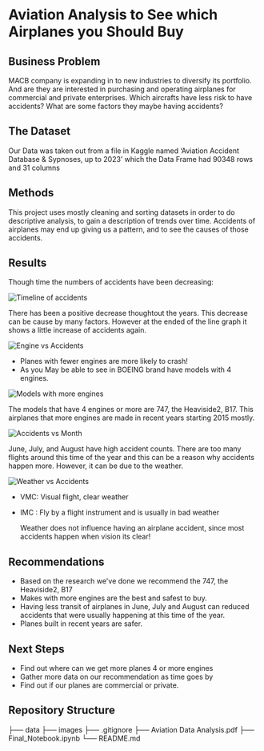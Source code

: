 # Aviation Analysis to See which Airplanes you Should Buy

## Business Problem

MACB  company is expanding in to new industries to diversify its portfolio. And are they are interested in purchasing and operating airplanes for commercial and private enterprises.
Which aircrafts have less risk to have accidents?
What are some factors they maybe having accidents?

## The Dataset

Our Data was taken out from a file in Kaggle named ‘Aviation Accident Database & Sypnoses, up to 2023’ which the Data Frame had 90348 rows and  31 columns

## Methods

This project uses mostly cleaning and sorting datasets in order to do descriptive analysis, to gain a description of trends over time. Accidents of airplanes may end up giving us a pattern, and to see the causes of those accidents.

## Results

Though time the numbers of accidents have been decreasing:

![Timeline of accidents](Timeline_graph_Aviation.png)

There has been a positive decrease thoughtout the years. This decrease can be cause by many factors. However at the ended of the line graph 
it shows a little increase of accidents again.

![Engine vs Accidents](Engines_to_accidents.png)

 - Planes with fewer engines are more likely to crash!
 - As you May be able to see in BOEING brand have models with 4 engines.


![Models with more engines](Models_with_4_or_more_engines.png)

The models that have 4 engines or more are 747, the Heaviside2, B17. This airplanes that more engines are made in recent years starting 2015 mostly.

![Accidents vs Month](Months_vs_Accidents.png)

June, July, and August have high accident counts. There are too many flights around this time of the year and this can be a reason why accidents happen more. However, it can be due to the weather.

![Weather vs Accidents](Accidents_by_Weather.png)

- VMC: Visual flight, clear weather
- IMC : Fly by a flight instrument and is usually in bad weather

  Weather does not influence having an airplane accident, since most accidents happen when vision its clear!

## Recommendations

- Based on the research we've done we recommend the 747, the Heaviside2, B17
- Makes with more engines are the best and safest to buy.
- Having less transit of airplanes  in June, July and August can reduced accidents that were usually happening at this time of the year.
- Planes built in recent years are safer. 

## Next Steps

- Find out where can we get more planes 4 or more engines
- Gather more data on our recommendation as time goes by
- Find out if our planes are commercial or private.

## Repository Structure

├── data
├── images
├── .gitignore
├── Aviation Data Analysis.pdf 
├── Final_Notebook.ipynb
└── README.md
```



 






 


